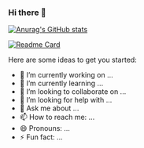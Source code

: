 ### Hi there 👋

[![Anurag's GitHub stats](https://github-readme-stats.vercel.app/api?username=MAlazhariy&hide_rank=false&show_icons=true&&bg_color=30,00B6F1,711EF5&custom_title=My+Stats)](https://github.com/MAlazhariy/github-readme-stats)

[![Readme Card](https://github-readme-stats.vercel.app/api/pin/?username=MAlazhariy&repo=encrypt_it)](https://github.com/MAlazhariy/encrypt_it)

Here are some ideas to get you started:

- 🔭 I’m currently working on ...
- 🌱 I’m currently learning ...
- 👯 I’m looking to collaborate on ...
- 🤔 I’m looking for help with ...
- 💬 Ask me about ...
- 📫 How to reach me: ...
- 😄 Pronouns: ...
- ⚡ Fun fact: ...

